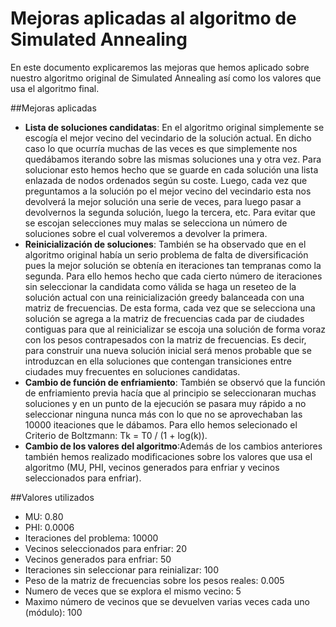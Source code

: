 # Mejoras aplicadas al algoritmo de Simulated Annealing

En este documento explicaremos las mejoras que hemos aplicado sobre nuestro algoritmo original de Simulated Annealing así como los valores que usa el algoritmo final.

##Mejoras aplicadas

- **Lista de soluciones candidatas**: En el algoritmo original simplemente se escogía el mejor vecino del vecindario de la solución actual. En dicho caso lo que ocurría muchas de las veces es que simplemente nos quedábamos iterando sobre las mismas soluciones una y otra vez. Para solucionar esto hemos hecho que se guarde en cada solución una lista enlazada de nodos ordenados según su coste. Luego, cada vez que preguntamos a la solución po el mejor vecino del vecindario esta nos devolverá la mejor solución una serie de veces, para luego pasar a devolvernos la segunda solución, luego la tercera, etc. Para evitar que se escojan selecciones muy malas se selecciona un número de soluciones sobre el cual volveremos a devolver la primera.
- **Reinicialización de soluciones**: También se ha observado que en el algoritmo original había un serio problema de falta de diversificación pues la mejor solución se obtenía en iteraciones tan tempranas como la segunda. Para ello hemos hecho que cada cierto número de iteraciones sin seleccionar la candidata como válida se haga un reseteo de la solución actual con una reinicialización greedy balanceada con una matriz de frecuencias. De esta forma, cada vez que se selecciona una solución se agrega a la matriz de frecuencias cada par de ciudades contiguas para que al reinicializar se escoja una solución de forma voraz con los pesos contrapesados con la matriz de frecuencias. Es decir, para construir una nueva solución inicial será menos probable que se introduzcan en ella soluciones que contengan transiciones entre ciudades muy frecuentes en soluciones candidatas.
- **Cambio de función de enfriamiento**: También se observó que la función de enfriamiento previa hacía que al principio se seleccionaran muchas soluciones y en un punto de la ejecución se pasara muy rápido a no seleccionar ninguna nunca más con lo que no se aprovechaban las 10000 iteaciones que le dábamos. Para ello hemos selecionado el Criterio de Boltzmann: Tk = T0 / (1 + log(k)).
- **Cambio de los valores del algoritmo**:Además de los cambios anteriores también hemos realizado modificaciones sobre los valores que usa el algoritmo (MU, PHI, vecinos generados para enfriar y vecinos seleccionados para enfriar).


##Valores utilizados

- MU: 0.80
- PHI: 0.0006
- Iteraciones del problema: 10000
- Vecinos seleccionados para enfriar: 20
- Vecinos generados para enfriar: 50
- Iteraciones sin seleccionar para reinializar: 100
- Peso de la matriz de frecuencias sobre los pesos reales: 0.005
- Numero de veces que se explora el mismo vecino: 5
- Maximo número de vecinos que se devuelven varias veces cada uno (módulo): 100